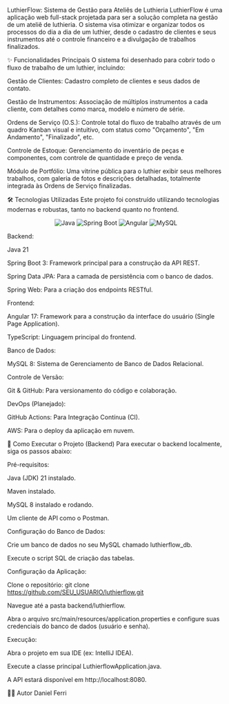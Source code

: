 LuthierFlow: Sistema de Gestão para Ateliês de Luthieria
LuthierFlow é uma aplicação web full-stack projetada para ser a solução completa na gestão de um ateliê de luthieria. O sistema visa otimizar e organizar todos os processos do dia a dia de um luthier, desde o cadastro de clientes e seus instrumentos até o controle financeiro e a divulgação de trabalhos finalizados.

✨ Funcionalidades Principais
O sistema foi desenhado para cobrir todo o fluxo de trabalho de um luthier, incluindo:

Gestão de Clientes: Cadastro completo de clientes e seus dados de contato.

Gestão de Instrumentos: Associação de múltiplos instrumentos a cada cliente, com detalhes como marca, modelo e número de série.

Ordens de Serviço (O.S.): Controle total do fluxo de trabalho através de um quadro Kanban visual e intuitivo, com status como "Orçamento", "Em Andamento", "Finalizado", etc.

Controle de Estoque: Gerenciamento do inventário de peças e componentes, com controle de quantidade e preço de venda.

Módulo de Portfólio: Uma vitrine pública para o luthier exibir seus melhores trabalhos, com galeria de fotos e descrições detalhadas, totalmente integrada às Ordens de Serviço finalizadas.

🛠️ Tecnologias Utilizadas
Este projeto foi construído utilizando tecnologias modernas e robustas, tanto no backend quanto no frontend.

<p align="center">
<img src="https://img.shields.io/badge/Java-ED8B00?style=for-the-badge&logo=openjdk&logoColor=white" alt="Java"/>
<img src="https://img.shields.io/badge/Spring-6DB33F?style=for-the-badge&logo=spring&logoColor=white" alt="Spring Boot"/>
<img src="https://img.shields.io/badge/Angular-DD0031?style=for-the-badge&logo=angular&logoColor=white" alt="Angular"/>
<img src="https://img.shields.io/badge/MySQL-4479A1?style=for-the-badge&logo=mysql&logoColor=white" alt="MySQL"/>
</p>

Backend:

Java 21

Spring Boot 3: Framework principal para a construção da API REST.

Spring Data JPA: Para a camada de persistência com o banco de dados.

Spring Web: Para a criação dos endpoints RESTful.

Frontend:

Angular 17: Framework para a construção da interface do usuário (Single Page Application).

TypeScript: Linguagem principal do frontend.

Banco de Dados:

MySQL 8: Sistema de Gerenciamento de Banco de Dados Relacional.

Controle de Versão:

Git & GitHub: Para versionamento do código e colaboração.

DevOps (Planejado):

GitHub Actions: Para Integração Contínua (CI).

AWS: Para o deploy da aplicação em nuvem.

🚀 Como Executar o Projeto (Backend)
Para executar o backend localmente, siga os passos abaixo:

Pré-requisitos:

Java (JDK) 21 instalado.

Maven instalado.

MySQL 8 instalado e rodando.

Um cliente de API como o Postman.

Configuração do Banco de Dados:

Crie um banco de dados no seu MySQL chamado luthierflow_db.

Execute o script SQL de criação das tabelas.

Configuração da Aplicação:

Clone o repositório: git clone https://github.com/SEU_USUARIO/luthierflow.git

Navegue até a pasta backend/luthierflow.

Abra o arquivo src/main/resources/application.properties e configure suas credenciais do banco de dados (usuário e senha).

Execução:

Abra o projeto em sua IDE (ex: IntelliJ IDEA).

Execute a classe principal LuthierflowApplication.java.

A API estará disponível em http://localhost:8080.

👨‍💻 Autor
Daniel Ferri
